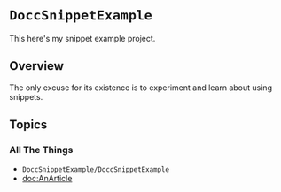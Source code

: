 # ``DoccSnippetExample``

This here's my snippet example project.

## Overview

The only excuse for its existence is to experiment and learn about using snippets.

## Topics

### All The Things

- ``DoccSnippetExample/DoccSnippetExample``
- <doc:AnArticle>
